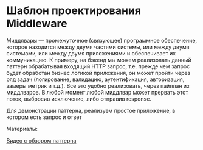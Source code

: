 # Шаблон проектирования Middleware

Миддлвары — промежуточное (связующее) программное обеспечение, которое находится между двумя частями системы, или между двумя системами, или между двумя приложениями и обеспечивает их коммуникацию. К примеру, на бэкенд мы можем реализовать данный паттерн обрабатывая входящий HTTP запрос, т.е. прежде чем запрос будет обработан бизнес логикой приложения, он может пройти через ряд задач (логирование, валидацию, аутентификация, авторизация, замеры метрик и т.д.). Все это удобно реализовать, через пайплан из миддлваров. В любой момент любой миддлвар может прервать этот поток, выбросив исключение, либо отправив response.

Для демонстрации паттерна, реализуем простое приложение, в котором есть запрос и ответ

Материалы:

[Видео с обзором паттерна](https://www.youtube.com/watch?v=yMrbatAM3bw)